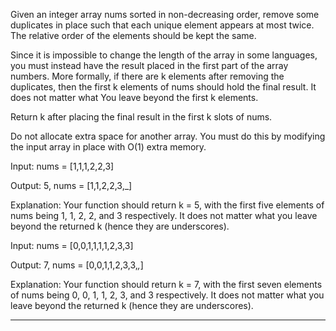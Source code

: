 Given an integer array nums sorted in non-decreasing order, remove some duplicates in place such that each unique element appears at most twice. 
The relative order of the elements should be kept the same.

Since it is impossible to change the length of the array in some languages, you must instead have the result placed in the first part of the array numbers. 
More formally, if there are k elements after removing the duplicates, then the first k elements of nums should hold the final result. It does not matter what 
You leave beyond the first k elements.

Return k after placing the final result in the first k slots of nums.

Do not allocate extra space for another array. You must do this by modifying the input array in place with O(1) extra memory.

Input: nums = [1,1,1,2,2,3]

Output: 5, nums = [1,1,2,2,3,_]

Explanation: Your function should return k = 5, with the first five elements of nums being 1, 1, 2, 2, and 3 respectively.
It does not matter what you leave beyond the returned k (hence they are underscores).

Input: nums = [0,0,1,1,1,1,2,3,3]

Output: 7, nums = [0,0,1,1,2,3,3,_,_]

Explanation: Your function should return k = 7, with the first seven elements of nums being 0, 0, 1, 1, 2, 3, and 3 respectively.
It does not matter what you leave beyond the returned k (hence they are underscores).
___________________________________________________________________________________________________________________

